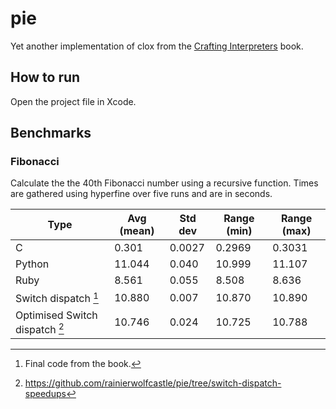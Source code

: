 # pie

Yet another implementation of clox from the [Crafting Interpreters](http://www.craftinginterpreters.com/) book.

## How to run

Open the project file in Xcode.

## Benchmarks

### Fibonacci

Calculate the the 40th Fibonacci number using a recursive function. Times are gathered using hyperfine over five runs and are in seconds.

| Type                           | Avg (mean) | Std dev | Range (min) | Range (max) |
| ------------------------------ | ---------- | ------- | ----------- | ------------|
| C                              | 0.301      | 0.0027  | 0.2969      | 0.3031      |
| Python                         | 11.044     | 0.040   | 10.999      | 11.107      |
| Ruby                           | 8.561      | 0.055   | 8.508       | 8.636       |
| Switch dispatch [^1]           | 10.880     | 0.007   | 10.870      | 10.890      |
| Optimised Switch dispatch [^2] | 10.746     | 0.024   | 10.725      | 10.788      |

[^1]: Final code from the book.
[^2]: https://github.com/rainierwolfcastle/pie/tree/switch-dispatch-speedups
